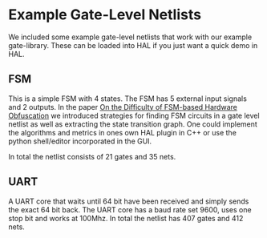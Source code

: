 # Example Gate-Level Netlists

We included some example gate-level netlists that work with our example gate-library. These can be loaded into HAL if you just want a quick demo in HAL.

## FSM
This is a simple FSM with 4 states. The FSM has 5 external input signals and 2 outputs. In the paper [On the Difficulty of FSM-based Hardware Obfuscation](https://tches.iacr.org/index.php/TCHES/article/view/7277) we introduced strategies for finding FSM circuits in a gate level netlist as well as extracting the state transition graph. One could implement the algorithms and metrics in ones own HAL plugin in C++ or use the python shell/editor incorporated in the GUI.

In total the netlist consists of 21 gates and 35 nets.

## UART
A UART core that waits until 64 bit have been received and simply sends the exact 64 bit back. The UART core has a baud rate set 9600, uses one stop bit and works at 100Mhz. In total the netlist has 407 gates and 412 nets.